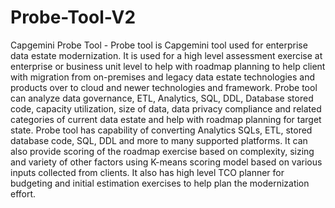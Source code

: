 # Probe-Tool-V2
Capgemini Probe Tool - Probe tool is Capgemini tool used for enterprise data estate modernization. 
It is used for a high level assessment exercise at enterprise or business unit level to help with roadmap planning to help client with migration from on-premises and legacy data estate technologies and products over to cloud and newer technologies and framework. 
Probe tool can analyze data governance, ETL, Analytics, SQL, DDL, Database stored code, capacity utilization, size of data, data privacy compliance and related categories of current data estate and help with roadmap planning for target state. 
Probe tool has capability of converting Analytics SQLs, ETL, stored database code, SQL, DDL and more to many supported platforms. 
It can also provide scoring of the roadmap exercise based on complexity, sizing and variety of other factors using K-means scoring model based on various inputs collected from clients. 
It also has high level TCO planner for budgeting and initial estimation exercises to help plan the modernization effort.

